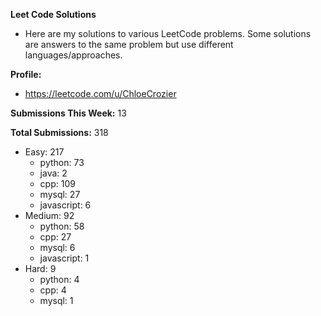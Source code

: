 **Leet Code Solutions**

- Here are my solutions to various LeetCode problems. Some solutions are answers to the same problem but use different languages/approaches.

**Profile:**

- https://leetcode.com/u/ChloeCrozier

**Submissions This Week:** 13

**Total Submissions:** 318
- Easy: 217
  - python: 73
  - java: 2
  - cpp: 109
  - mysql: 27
  - javascript: 6
- Medium: 92
  - python: 58
  - cpp: 27
  - mysql: 6
  - javascript: 1
- Hard: 9
  - python: 4
  - cpp: 4
  - mysql: 1
